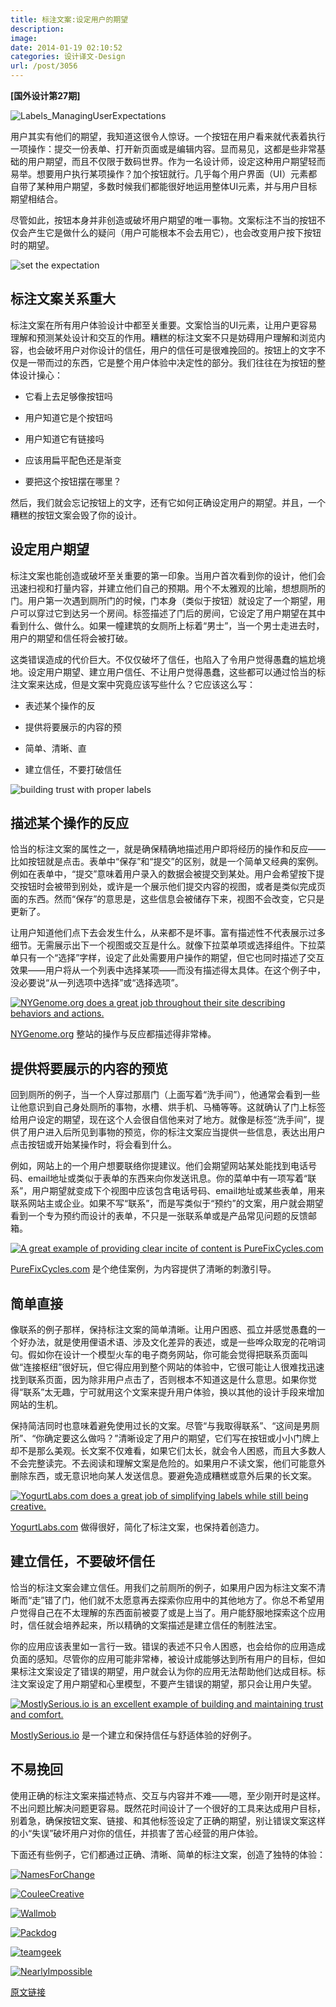 ```yaml
---
title: 标注文案:设定用户的期望
description: 
image: 
date: 2014-01-19 02:10:52
categories: 设计译文-Design
url: /post/3056
---
```


**[国外设计第27期]**

![Labels_ManagingUserExpectations](http://codropspz.tympanus.netdna-cdn.com/codrops/wp-content/uploads/2014/01/Labels_ManagingUserExpectations.png)

用户其实有他们的期望，我知道这很令人惊讶。一个按钮在用户看来就代表着执行一项操作：提交一份表单、打开新页面或是编辑内容。显而易见，这都是些非常基础的用户期望，而且不仅限于数码世界。作为一名设计师，设定这种用户期望轻而易举。想要用户执行某项操作？加个按钮就行。几乎每个用户界面（UI）元素都自带了某种用户期望，多数时候我们都能很好地运用整体UI元素，并与用户目标期望相结合。

尽管如此，按钮本身并非创造或破坏用户期望的唯一事物。文案标注不当的按钮不仅会产生它是做什么的疑问（用户可能根本不会去用它），也会改变用户按下按钮时的期望。

![set the expectation](http://codropspz.tympanus.netdna-cdn.com/codrops/wp-content/uploads/2014/01/content-2.png)

## 标注文案关系重大

标注文案在所有用户体验设计中都至关重要。文案恰当的UI元素，让用户更容易理解和预测某处设计和交互的作用。糟糕的标注文案不只是妨碍用户理解和浏览内容，也会破坏用户对你设计的信任，用户的信任可是很难挽回的。按钮上的文字不仅是一带而过的东西，它是整个用户体验中决定性的部分。我们往往在为按钮的整体设计操心：

*   它看上去足够像按钮吗

*   用户知道它是个按钮吗

*   用户知道它有链接吗

*   应该用扁平配色还是渐变

*   要把这个按钮摆在哪里？

然后，我们就会忘记按钮上的文字，还有它如何正确设定用户的期望。并且，一个糟糕的按钮文案会毁了你的设计。

## 设定用户期望

标注文案也能创造或破坏至关重要的第一印象。当用户首次看到你的设计，他们会迅速扫视和打量内容，并建立他们自己的预期。用个不太雅观的比喻，想想厕所的门。用户第一次遇到厕所门的时候，门本身（类似于按钮）就设定了一个期望，用户可以穿过它到达另一个房间。标签描述了门后的房间，它设定了用户期望在其中看到什么、做什么。如果一幢建筑的女厕所上标着“男士”，当一个男士走进去时，用户的期望和信任将会被打破。

这类错误造成的代价巨大。不仅仅破坏了信任，也陷入了令用户觉得愚蠢的尴尬境地。设定用户期望、建立用户信任、不让用户觉得愚蠢，这些都可以通过恰当的标注文案来达成，但是文案中究竟应该写些什么？它应该这么写：

*   表述某个操作的反

*   提供将要展示的内容的预

*   简单、清晰、直

*   建立信任，不要打破信任

![building trust with proper labels](http://codropspz.tympanus.netdna-cdn.com/codrops/wp-content/uploads/2014/01/content-4.png)

## 描述某个操作的反应

恰当的标注文案的属性之一，就是确保精确地描述用户即将经历的操作和反应——比如按钮就是点击。表单中“保存”和“提交”的区别，就是一个简单又经典的案例。例如在表单中，“提交”意味着用户录入的数据会被提交到某处。用户会希望按下提交按钮时会被带到别处，或许是一个展示他们提交内容的视图，或者是类似完成页面的东西。然而“保存”的意思是，这些信息会被储存下来，视图不会改变，它只是更新了。

让用户知道他们点下去会发生什么，从来都不是坏事。富有描述性不代表展示过多细节。无需展示出下一个视图或交互是什么。就像下拉菜单项或选择组件。下拉菜单只有一个“选择”字样，设定了此处需要用户操作的期望，但它也同时描述了交互效果——用户将从一个列表中选择某项——而没有描述得太具体。在这个例子中，没必要说“从一列选项中选择”或“选择选项”。

[![NYGenome.org does a great job throughout their site describing behaviors and actions.](http://codropspz.tympanus.netdna-cdn.com/codrops/wp-content/uploads/2014/01/NewYorkGenomeCenter.png)](http://www.nygenome.org/)

[NYGenome.org](http://www.nygenome.org/) 整站的操作与反应都描述得非常棒。

## 提供将要展示的内容的预览

回到厕所的例子，当一个人穿过那扇门（上面写着“洗手间”），他通常会看到一些让他意识到自己身处厕所的事物，水槽、烘手机、马桶等等。这就确认了门上标签给用户设定的期望，现在这个人会很自信他来对了地方。就像是标签“洗手间”，提供了用户进入后所见到事物的预览，你的标注文案应当提供一些信息，表达出用户点击按钮或开始某操作时，将会看到什么。

例如，网站上的一个用户想要联络你提建议。他们会期望网站某处能找到电话号码、email地址或类似于表单的东西来向你发送讯息。你的菜单中有一项写着“联系”，用户期望就变成下个视图中应该包含电话号码、email地址或某些表单，用来联系网站主或企业。如果不写“联系”，而是写类似于“预约”的文案，用户就会期望看到一个专为预约而设计的表单，不只是一张联系单或是产品常见问题的反馈邮箱。

[![A great example of providing clear incite of content is PureFixCycles.com](http://codropspz.tympanus.netdna-cdn.com/codrops/wp-content/uploads/2014/01/PureFixCycles.png)](http://purefixcycles.com/)

[PureFixCycles.com](http://purefixcycles.com/) 是个绝佳案例，为内容提供了清晰的刺激引导。

## 简单直接

像联系的例子那样，保持标注文案的简单清晰。让用户困惑、孤立并感觉愚蠢的一个好办法，就是使用俚语术语、涉及文化差异的表述，或是一些哗众取宠的花哨词句。假如你在设计一个模型火车的电子商务网站，你可能会觉得把联系页面叫做“连接枢纽”很好玩，但它得应用到整个网站的体验中，它很可能让人很难找迅速找到联系页面，因为除非用户点击了，否则根本不知道这是什么意思。如果你觉得“联系”太无趣，宁可就用这个文案来提升用户体验，换以其他的设计手段来增加网站的生机。

保持简洁同时也意味着避免使用过长的文案。尽管“与我取得联系”、“这间是男厕所”、“你确定要这么做吗？”清晰设定了用户的期望，它们写在按钮或小小门牌上却不是那么美观。长文案不仅难看，如果它们太长，就会令人困惑，而且大多数人不会完整读完。不去阅读和理解文案是危险的。如果用户不读文案，他们可能意外删除东西，或无意识地向某人发送信息。要避免造成糟糕或意外后果的长文案。

[![YogurtLabs.com does a great job of simplifying labels while still being creative.](http://codropspz.tympanus.netdna-cdn.com/codrops/wp-content/uploads/2014/01/YogurtLabs.png)](http://www.yogurtlabs.com/)

[YogurtLabs.com](http://www.yogurtlabs.com/) 做得很好，简化了标注文案，也保持着创造力。

## 建立信任，不要破坏信任

恰当的标注文案会建立信任。用我们之前厕所的例子，如果用户因为标注文案不清晰而“走”错了门，他们就不太愿意再去探索你应用中的其他地方了。你总不希望用户觉得自己在不太理解的东西面前被耍了或是上当了。用户能舒服地探索这个应用时，信任就会培养起来，所以精确的文案描述是建立信任的制胜法宝。

你的应用应该表里如一言行一致。错误的表述不只令人困惑，也会给你的应用造成负面的感知。尽管你的应用可能非常棒，被设计成能够达到所有用户的目标，但如果标注文案设定了错误的期望，用户就会认为你的应用无法帮助他们达成目标。标注文案设定了用户期望和心里模型，不要产生错误的期望，那只会让用户失望。

[![MostlySerious.io is an excellent example of building and maintaining trust and comfort.](http://codropspz.tympanus.netdna-cdn.com/codrops/wp-content/uploads/2014/01/MostlySerious.png)](http://mostlyserious.io/)

[MostlySerious.io](http://mostlyserious.io/) 是一个建立和保持信任与舒适体验的好例子。

## 不易挽回

使用正确的标注文案来描述特点、交互与内容并不难——嗯，至少刚开时是这样。不出问题比解决问题更容易。既然花时间设计了一个很好的工具来达成用户目标，别着急，确保按钮文案、链接、和其他标签设定了正确的期望，别让错误文案这样的小“失误”破坏用户对你的信任，并损害了苦心经营的用户体验。

下面还有些例子，它们都通过正确、清晰、简单的标注文案，创造了独特的体验：

[![NamesForChange](http://codropspz.tympanus.netdna-cdn.com/codrops/wp-content/uploads/2014/01/NamesForChange.png)](https://www.namesforchange.org/)

[![CouleeCreative](http://codropspz.tympanus.netdna-cdn.com/codrops/wp-content/uploads/2014/01/CouleeCreative.png)](http://couleecreative.com/)

[![Wallmob](http://codropspz.tympanus.netdna-cdn.com/codrops/wp-content/uploads/2014/01/Wallmob.png)](https://www.wallmob.com/)

[![Packdog](http://codropspz.tympanus.netdna-cdn.com/codrops/wp-content/uploads/2014/01/Packdog.png)](http://packdog.com/)

[![teamgeek](http://codropspz.tympanus.netdna-cdn.com/codrops/wp-content/uploads/2014/01/teamgeek.png)](http://www.teamgeek.co.za/#awards)

[![NearlyImpossible](http://codropspz.tympanus.netdna-cdn.com/codrops/wp-content/uploads/2014/01/NearlyImpossible.png)](http://nearlyimpossible.org/)

[原文链接](http://tympanus.net/codrops/2014/01/08/labels-managing-user-expectations/)